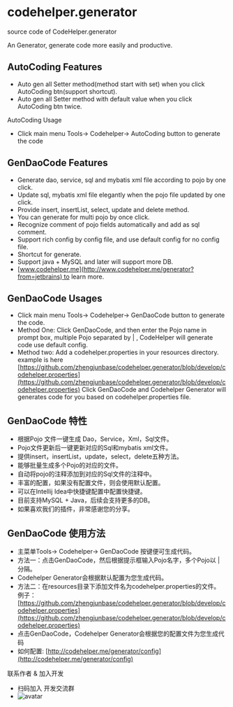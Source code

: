 # codehelper.generator

source code of CodeHelper.generator

An Generator, generate code more easily and productive.

AutoCoding Features
----------------------------------------------------------------
- Auto gen all Setter method(method start with set) when you click AutoCoding btn(support shortcut).
- Auto gen all Setter method with default value when you click AutoCoding btn twice.

AutoCoding Usage

- Click main menu Tools-> Codehelper-> AutoCoding button to generate the code

GenDaoCode Features
--------------------------------------------------------------
- Generate dao, service, sql and mybatis xml file according to pojo by one click.
- Update sql, mybatis xml file elegantly when the pojo file updated by one click.
- Provide insert, insertList, select, update and delete method.
- You can generate for multi pojo by once click.
- Recognize comment of pojo fields automatically and add as sql comment.
- Support rich config by config file, and use default config for no config file.
- Shortcut for generate.
- Support java + MySQL and later will support more DB.
- [www.codehelper.me](http://www.codehelper.me/generator?from=jetbrains) to learn more.

GenDaoCode Usages
------------------------------------------------------------------
- Click main menu Tools-> Codehelper-> GenDaoCode button to generate the code.
- Method One: Click GenDaoCode, and then enter the Pojo name in prompt box,
  multiple Pojo separated by | , CodeHelper will generate code use default config.
- Method two: Add a codehelper.properties in your resources directory.  
  example is here [https://github.com/zhengjunbase/codehelper.generator/blob/develop/codehelper.properties](https://github.com/zhengjunbase/codehelper.generator/blob/develop/codehelper.properties)
  Click GenDaoCode and Codehelper Generator will generates code for you based on codehelper.properties file.

GenDaoCode 特性
-----------------------------------------------------------------------
- 根据Pojo 文件一键生成 Dao，Service，Xml，Sql文件。
- Pojo文件更新后一键更新对应的Sql和mybatis xml文件。
- 提供insert，insertList，update，select，delete五种方法。
- 能够批量生成多个Pojo的对应的文件。
- 自动将pojo的注释添加到对应的Sql文件的注释中。 
- 丰富的配置，如果没有配置文件，则会使用默认配置。
- 可以在Intellij Idea中快捷键配置中配置快捷键。
- 目前支持MySQL + Java，后续会支持更多的DB。
- 如果喜欢我们的插件，非常感谢您的分享。

GenDaoCode 使用方法
--------------------------------------------------------------------------
- 主菜单Tools-> Codehelper-> GenDaoCode 按键便可生成代码。
- 方法一：点击GenDaoCode，然后根据提示框输入Pojo名字，多个Pojo以 | 分隔。
- Codehelper Generator会根据默认配置为您生成代码。
- 方法二：在resources目录下添加文件名为codehelper.properties的文件。  
例子：[https://github.com/zhengjunbase/codehelper.generator/blob/develop/codehelper.properties](https://github.com/zhengjunbase/codehelper.generator/blob/develop/codehelper.properties)
- 点击GenDaoCode，Codehelper Generator会根据您的配置文件为您生成代码
- 如何配置: [http://codehelper.me/generator/config](http://codehelper.me/generator/config)

联系作者 & 加入开发

- 扫码加入 开发交流群
- ![avatar](https://raw.githubusercontent.com/zhengjunbase/codehelper.generator/master/src/main/resources/group3.jpeg )
